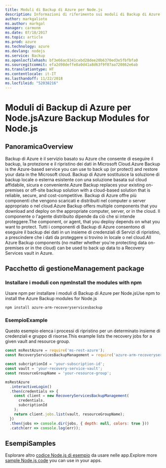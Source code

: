 ```yaml
---
title: Moduli di Backup di Azure per Node.js
description: Informazioni di riferimento sui moduli di Backup di Azure per Node.js
author: markgalioto
ms.author: markgal
manager: carmonm
ms.date: 07/18/2017
ms.topic: article
ms.prod: azure
ms.technology: azure
ms.devlang: nodejs
ms.service: Backup
ms.openlocfilehash: bf3e66ac8341cebd28dee20b6370ed3e5fbfbfa0
ms.sourcegitcommit: efa2d98deffe8a0d41a8d63f9f07aa720862e6ab
ms.translationtype: HT
ms.contentlocale: it-IT
ms.lasthandoff: 11/22/2018
ms.locfileid: "52038216"
---
```

# <a name="azure-backup-modules-for-nodejs"></a><span data-ttu-id="fd89a-103">Moduli di Backup di Azure per Node.js</span><span class="sxs-lookup"><span data-stu-id="fd89a-103">Azure Backup Modules for Node.js</span></span>

## <a name="overview"></a><span data-ttu-id="fd89a-104">Panoramica</span><span class="sxs-lookup"><span data-stu-id="fd89a-104">Overview</span></span>

<span data-ttu-id="fd89a-105">Backup di Azure è il servizio basato su Azure che consente di eseguire il backup, la protezione e il ripristino dei dati in Microsoft Cloud.</span><span class="sxs-lookup"><span data-stu-id="fd89a-105">Azure Backup is the Azure-based service you can use to back up (or protect) and restore your data in the Microsoft cloud.</span></span> <span data-ttu-id="fd89a-106">Backup di Azure sostituisce la soluzione di backup locale o esterna esistente con una soluzione basata sul cloud affidabile, sicura e conveniente.</span><span class="sxs-lookup"><span data-stu-id="fd89a-106">Azure Backup replaces your existing on-premises or off-site backup solution with a cloud-based solution that is reliable, secure, and cost-competitive.</span></span> <span data-ttu-id="fd89a-107">Backup di Azure offre più componenti che vengono scaricati e distribuiti nel computer o server appropriato o nel cloud.</span><span class="sxs-lookup"><span data-stu-id="fd89a-107">Azure Backup offers multiple components that you download and deploy on the appropriate computer, server, or in the cloud.</span></span> <span data-ttu-id="fd89a-108">Il componente o l'agente distribuito dipende da ciò che si intende proteggere.</span><span class="sxs-lookup"><span data-stu-id="fd89a-108">The component, or agent, that you deploy depends on what you want to protect.</span></span> <span data-ttu-id="fd89a-109">Tutti i componenti di Backup di Azure consentono di eseguire il backup dei dati in un insieme di credenziali di Servizi di ripristino, a prescindere che i dati da proteggere si trovino in locale o nel cloud.</span><span class="sxs-lookup"><span data-stu-id="fd89a-109">All Azure Backup components (no matter whether you're protecting data on-premises or in the cloud) can be used to back up data to a Recovery Services vault in Azure.</span></span> 

## <a name="management-package"></a><span data-ttu-id="fd89a-110">Pacchetto di gestione</span><span class="sxs-lookup"><span data-stu-id="fd89a-110">Management package</span></span>

### <a name="install-the-modules-with-npm"></a><span data-ttu-id="fd89a-111">Installare i moduli con npm</span><span class="sxs-lookup"><span data-stu-id="fd89a-111">Install the modules with npm</span></span>

<span data-ttu-id="fd89a-112">Usare npm per installare i moduli di Backup di Azure per Node.js</span><span class="sxs-lookup"><span data-stu-id="fd89a-112">Use npm to install the Azure Backup modules for Node.js</span></span>

```bash
npm install azure-arm-recoveryservicesbackup
```

### <a name="example"></a><span data-ttu-id="fd89a-113">Esempio</span><span class="sxs-lookup"><span data-stu-id="fd89a-113">Example</span></span>

<span data-ttu-id="fd89a-114">Questo esempio elenca i processi di ripristino per un determinato insieme di credenziali e gruppo di risorse.</span><span class="sxs-lookup"><span data-stu-id="fd89a-114">This example lists the recovery jobs for a given vault and resource group.</span></span>

```javascript
const msRestAzure = require('ms-rest-azure');
const RecoveryServicesBackupManagement = require('azure-arm-recoveryservicesbackup');

const subcriptionId = 'your-subscription-id';
const vault = 'your-recovery-service-vault';
const resourceGroupName = 'your-resource-group';

msRestAzure
  .interactiveLogin()
  .then(credentials => {
    const client = new RecoveryServicesBackupManagement(
      credentials,
      subcriptionId
    );
    return client.jobs.list(vault, resourceGroupName);
  })
  .then(jobs => console.dir(jobs, { depth: null, colors: true }))
  .catch(err => console.log(err));
```

## <a name="samples"></a><span data-ttu-id="fd89a-115">Esempi</span><span class="sxs-lookup"><span data-stu-id="fd89a-115">Samples</span></span>

<span data-ttu-id="fd89a-116">Esplorare altro [codice Node.js di esempio](https://azure.microsoft.com/resources/samples/?platform=nodejs) da usare nelle app.</span><span class="sxs-lookup"><span data-stu-id="fd89a-116">Explore more [sample Node.js code](https://azure.microsoft.com/resources/samples/?platform=nodejs) you can use in your apps.</span></span>
